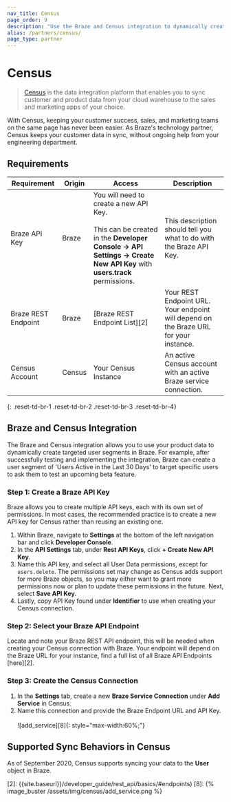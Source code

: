 ```yaml
---
nav_title: Census
page_order: 9
description: "Use the Braze and Census integration to dynamically create targeted user segments with data from your cloud warehouse."
alias: /partners/census/
page_type: partner
---
```


# Census

> [Census][1] is the data integration platform that enables you to sync customer and product data from your cloud warehouse to the sales and marketing apps of your choice. 

With Census, keeping your customer success, sales, and marketing teams on the same page has never been easier. As Braze's technology partner, Census keeps your customer data in sync, without ongoing help from your engineering department.

## Requirements

| Requirement | Origin | Access | Description |
|---|---|---|---|
| Braze API Key | Braze | You will need to create a new API Key.<br><br>This can be created in the __Developer Console -> API Settings -> Create New API Key__ with __users.track__ permissions. | This description should tell you what to do with the Braze API Key. |
| Braze REST Endpoint | Braze | [Braze REST Endpoint List][2] | Your REST Endpoint URL. Your endpoint will depend on the Braze URL for your instance. |
| Census Account | Census | Your Census Instance | An active Census account with an active Braze service connection. |
{: .reset-td-br-1 .reset-td-br-2 .reset-td-br-3  .reset-td-br-4}

## Braze and Census Integration

The Braze and Census integration allows you to use your product data to dynamically create targeted user segments in Braze. For example, after successfully testing and implementing the integration, Braze can create a user segment of 'Users Active in the Last 30 Days' to target specific users to ask them to test an upcoming beta feature.

### Step 1: Create a Braze API Key

Braze allows you to create multiple API keys, each with its own set of permissions. In most cases, the recommended practice is to create a new API key for Census rather than reusing an existing one.

1. Within Braze, navigate to __Settings__ at the bottom of the left navigation bar and click __Developer Console__.
2. In the __API Settings__ tab, under __Rest API Keys__, click __+ Create New API Key__.
3. Name this API key, and select all User Data permissions, except for `users.delete`. The permissions set may change as Census adds support for more Braze objects, so you may either want to grant more permissions now or plan to update these permissions in the future. Next, select __Save API Key__.
4. Lastly, copy API Key found under __Identifier__ to use when creating your Census connection. 

### Step 2: Select your Braze API Endpoint

Locate and note your Braze REST API endpoint, this will be needed when creating your Census connection with Braze. Your endpoint will depend on the Braze URL for your instance, find a full list of all Braze API Endpoints [here][2]. 

### Step 3: Create the Census Connection

1. In the __Settings__ tab, create a new __Braze Service Connection__ under __Add Service__ in Census.
2. Name this connection and provide the Braze Endpoint URL and API Key.<br><br>![add_service][8]{: style="max-width:60%;"}

## Supported Sync Behaviors in Census

As of September 2020, Census supports syncing your data to the __User__ object in Braze. 

[1]: https://www.getcensus.com/
[2]: {{site.baseurl}}/developer_guide/rest_api/basics/#endpoints)
[8]: {% image_buster /assets/img/census/add_service.png %}
